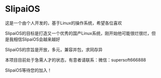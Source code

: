 # SlipaiOS
这是一个由个人开发的，基于Linux的操作系统，希望各位喜欢  

SlipaiOS的目标是打造又一个优秀的国产Linux系统，刚开始他可能很烂很烂，但是我相信SlipaiOS会越来越好  

SlipaiOS的宗旨是开放，多元，兼容并包，求同存异  
  
本项目目前处于急需人才的状态，有意者请联系：微信：supersoft666888

SlipaiOS等待您的加入！  


